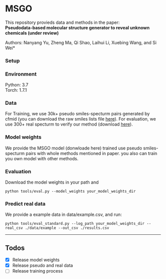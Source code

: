 # MSGO

This repository provieds data and methods in the paper: \
**Pseudodata-based molecular structure generator to reveal unknown chemicals (under review)**

Authors: Nanyang Yu, Zheng Ma, Qi Shao, Laihui Li, Xuebing Wang, and Si Wei*

### Setup

### Environment
Python: 3.7 \
Torch: 1.7.1

### Data
For Training, we use 30k+ pseudo smiles-specturm pairs generated by cfmid (you can download the raw smiles lists file [here](https://www.aliyundrive.com/s/BXKd1ThQy19)). For evaluation, we use 300+ real specturm to verify our method (download [here](https://www.aliyundrive.com/s/JTVRbipqXLh)). 

### Model weights
We provide the MSGO model (donwloade here) trained use pseudo smiles-specturm pairs with whole methods mentioned in paper. you also can train you own model with other methods.


### Evaluation

Download the model weights in your path and  
```
python tools/eval.py --model_weights your_model_weights_dir
```

### Predict real data
We provide a example data in data/example.csv, and run:
```
python tools/eval_standard.py --log_path your_model_weights_dir --real_csv ./data/example --out_csv ./results.csv
```
---
## Todos
- [x] Release model weights
- [x] Release pseudo and real data
- [ ] Release training process